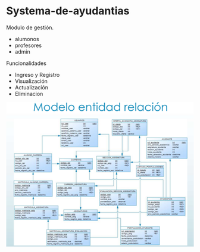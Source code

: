 # Systema-de-ayudantias

Modulo de gestión.

- alumonos
- profesores
- admin

Funcionalidades

- Ingreso y Registro
- Visualización
- Actualización
- Eliminacion

![plot](https://github.com/ChristopherMaur/Systema-de-ayudantias/blob/main/MER2.png)
